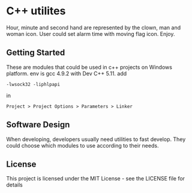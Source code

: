 # C++ utilites

Hour, minute and second hand are represented by the clown, man and woman icon.
User could set alarm time with moving flag icon. Enjoy.

## Getting Started

These are modules that could be used in c++ projects on Windows platform.
env is gcc 4.9.2 with Dev C++ 5.11. add 
```
-lwsock32 -liphlpapi
```
in
```
Project > Project Options > Parameters > Linker
```

## Software Design 

When developing, developers usually need utilities to fast develop.
They could choose which modules to use according to their needs.

## License

This project is licensed under the MIT License - see the LICENSE file for details
